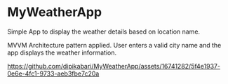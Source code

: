 # MyWeatherApp
Simple App to display the weather details based on location name.


MVVM Architecture pattern applied.
User enters a valid city name and the app displays the weather information.



https://github.com/dipikabari/MyWeatherApp/assets/16741282/5f4e1937-0e6e-4fc1-9733-aeb3fbe7c20a

